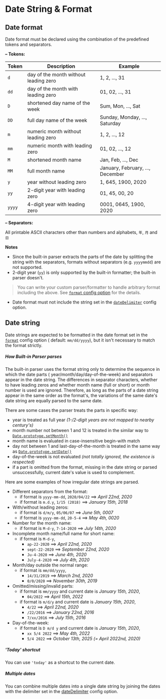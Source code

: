 # Date String & Format

## Date format

Date format must be declared using the combination of the predefined tokens and separators.

**– Tokens:**

Token | Description | Example
--|--|--
`d` | day of the month without leading zero | 1, 2, ..., 31
`dd` | day of the month with leading zero | 01, 02, ..., 31
`D` | shortened day name of the week | Sum, Mon, ..., Sat
`DD` | full day name of the week | Sunday, Monday, ..., Saturday
`m` | numeric month without leading zero | 1, 2, ..., 12
`mm` | numeric month with leading zero | 01, 02, ..., 12
`M` | shortened month name | Jan, Feb, ..., Dec
`MM` | full month name | January, February, ..., December
`y` | year without leading zero | 1, 645, 1900, 2020
`yy` | 2-digit year with leading zero | 01, 45, 00, 20
`yyyy` | 4-digit year with leading zero | 0001, 0645, 1900, 2020

**– Separators:**

All printable ASCII characters other than numbers and alphabets, `年`, `月` and `日`

**Notes**

- Since the built-in parser extracts the parts of the date by splitting the string with the separators, formats without
  separators (e.g. `yyyymmdd`) are not supported.
- 2-digit year (`yy`) is only supported by the built-in formatter; the built-in parser doesn't.

> You can write your custom parser/formatter to handle arbitrary format including the above.
> See [`format` config option](options?id=format) for the details.

- Date format must not include the string set in the [`dateDelimiter`](options?id=datedelimiter) config option.

## Date string

Date strings are expected to be formatted in the date format set in the [`format`](options?id=format) config option (
default: `mm/dd/yyyy`), but it isn't necessary to match the format strictly.

##### How Built-in Parser parses

The built-in parser uses the format string only to determine the sequence in which the date parts (
year/month/day/day-of-the-week) and separators appear in the date string. The differences in separator characters,
whether to have leading zeros and whether month name (full or short) or month number is used are ignored. Therefore, as
long as the parts of a date string appear in the same order as the format's, the variations of the same date's date
string are equally parsed to the same date.

There are some cases the parser treats the parts in specific way:

- year is treated as full year _(1-/2-digit years are not mapped to nearby century's)_
- month number not between 1 and 12 is treated in the similar way
  to [`Date.prototype.setMonth()`](https://developer.mozilla.org/en-US/docs/Web/JavaScript/Reference/Global_Objects/Date/setMonth)
- month name is evaluated in case-insensitive begin-with match
- day not between 1 and last-day-of-the-month is treated in the same way
  as [`Date.prototype.setDate()`](https://developer.mozilla.org/en-US/docs/Web/JavaScript/Reference/Global_Objects/Date/setDate)
- day-of-the-week is not evaluated _(not totally ignored, the existence is respected)_
- if a part is omitted from the format, missing in the date string or parsed unsuccessfully, current date's value is
  used to complement.

Here are some examples of how irregular date strings are parsed.

- Different separators from the format:
    - if format is `yyyy-mm-dd`, `2020/04/22` ⟹ _April 22nd, 2020_
    - if format is `m.d.y`, `1/15 (2018)` ⟹ _January 15th, 2018_
- With/without leading zeros:
    - if format is `d/m/y`, `05/06/07` ⟹ _June 5th, 0007_
    - if format is `yyyy-mm-dd`, `20-5-4` ⟹ _May 4th, 0020_
- Number for the month name:
    - if format is `M-d-y`, `7-14-2020` ⟹ _July 14th, 2020_
- Incomplete month name/full name for short name:
    - if format is `M-d-y`,
        - `ap-22-2020` ⟹ _April 22nd, 2020_
        - `sept-22-2020` ⟹ _September 22nd, 2020_
        - `Ju-4-2020` ⟹ _June 4th, 2020_
        - `July-4-2020` ⟹ _July 4th, 2020_
- Month/day outside the normal range:
    - if format is `mm/dd/yyyy`,
        - `14/31/2019` ⟹ _March 2nd, 2020_
        - `0/0/2020` ⟹ _November 30th, 2019_
- Omitted/missing/invalid parts:
    - if format is `mm/yyyy` and current date is _January 15th, 2020_,
        - `04/2022` ⟹ _April 15th, 2022_
    - if format is `m/d/y` and current date is _January 15th, 2020_,
        - `4/22` ⟹ _April 22nd, 2020_
        - `/22/2016` ⟹ _January 22nd, 2016_
        - `7/xx/2016` ⟹ _July 15th, 2016_
- Day-of-the-week:
    - if format is `D m/d y` and current date is _January 15th, 2020_,
        - `xx 5/4 2022` ⟹ _May 4th, 2022_
        - `5/4 2022` ⟹ _October 13th, 2025 (= April 2022nd, 2020)_

##### 'Today' shortcut

You can use `'today'` as a shortcut to the current date.

##### Multiple dates

You can combine multiple dates into a single date string by joining the dates with the delimiter set in
the [dateDelimiter](options?id=datedelimiter) config option.

